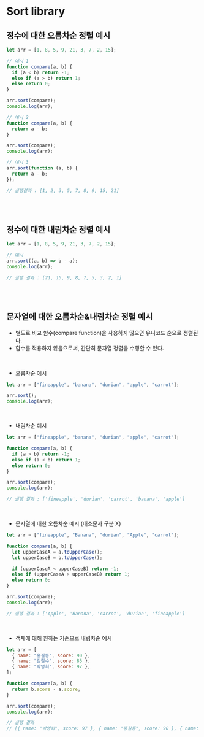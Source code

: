 # Sort library

## 정수에 대한 오름차순 정렬 예시

```javascript
let arr = [1, 8, 5, 9, 21, 3, 7, 2, 15];

// 예시 1
function compare(a, b) {
  if (a < b) return -1;
  else if (a > b) return 1;
  else return 0;
}

arr.sort(compare);
console.log(arr);

// 예시 2
function compare(a, b) {
  return a - b;
}

arr.sort(compare);
console.log(arr);

// 예시 3
arr.sort(function (a, b) {
  return a - b;
});

// 실행결과 : [1, 2, 3, 5, 7, 8, 9, 15, 21]
```

<br />
<br />

## 정수에 대한 내림차순 정렬 예시

```javascript
let arr = [1, 8, 5, 9, 21, 3, 7, 2, 15];

// 예시
arr.sort((a, b) => b - a);
console.log(arr);

// 실행 결과 : [21, 15, 9, 8, 7, 5, 3, 2, 1]
```

<br />
<br />

## 문자열에 대한 오름차순&내림차순 정렬 예시

- 별도로 비교 함수(compare function)을 사용하지 않으면 유니코드 순으로 정렬된다.
- 함수를 적용하지 않음으로써, 간단히 문자열 정렬을 수행할 수 있다.

<br/>

- 오름차순 예시

```javascript
let arr = ["fineapple", "banana", "durian", "apple", "carrot"];

arr.sort();
console.log(arr);
```

<br />

- 내림차순 예시

```javascript
let arr = ["fineapple", "banana", "durian", "apple", "carrot"];

function compare(a, b) {
  if (a > b) return -1;
  else if (a < b) return 1;
  else return 0;
}

arr.sort(compare);
console.log(arr);

// 실행 결과 : ['fineapple', 'durian', 'carrot', 'banana', 'apple']
```

<br />

- 문자열에 대한 오름차순 예시 (대소문자 구분 X)

```javascript
let arr = ["fineapple", "Banana", "durian", "Apple", "carrot"];

function compare(a, b) {
  let upperCaseA = a.toUpperCase();
  let upperCaseB = b.toUpperCase();

  if (upperCaseA < upperCaseB) return -1;
  else if (upperCaseA > upperCaseB) return 1;
  else return 0;
}

arr.sort(compare);
console.log(arr);

// 실행 결과 : ['Apple', 'Banana', 'carrot', 'durian', 'fineapple']
```

<br />

- 객체에 대해 원하는 기준으로 내림차순 예시

```javascript
let arr = [
  { name: "홍길동", score: 90 },
  { name: "김철수", score: 85 },
  { name: "박영희", score: 97 },
];

function compare(a, b) {
  return b.score - a.score;
}

arr.sort(compare);
console.log(arr);

// 실행 결과
// [{ name: "박영희", score: 97 }, { name: "홍길동", score: 90 }, { name: "김철수", score: 85 }]
```
